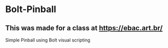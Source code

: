 # Bolt-Pinball

## This was made for a class at https://ebac.art.br/

Simple Pinball using Bolt visual scripting
